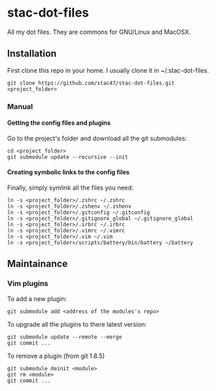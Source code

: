 stac-dot-files
==============

All my dot files. They are commons for GNU/Linux and MacOSX.

Installation
------------

First clone this repo in your home. I usually clone it in ~/.stac-dot-files.

    git clone https://github.com/stac47/stac-dot-files.git <project_folder>

### Manual

#### Getting the config files and plugins

Go to the project's folder and download all the git submodules:

    cd <project_folder>
    git submodule update --recursive --init

#### Creating symbolic links to the config files

Finally, simply symlink all the files you need:

    ln -s <project_folder>/.zshrc ~/.zshrc
    ln -s <project_folder>/.zshenv ~/.zshenv
    ln -s <project_folder>/.gitconfig ~/.gitconfig
    ln -s <project_folder>/.gitignore_global ~/.gitignore_global
    ln -s <project_folder>/.irbrc ~/.irbrc
    ln -s <project_folder>/.vimrc ~/.vimrc
    ln -s <project_folder>/.vim ~/.vim
    ln -s <project_folder>/scripts/battery/bin/battery ~/battery

Maintainance
------------

### Vim plugins

To add a new plugin:

    git submodule add <address of the modules's repo>

To upgrade all the plugins to there latest version:

    git submodule update --remote --merge
    git commit ...

To remove a plugin (from git 1.8.5)

    git submodule deinit <module>
    git rm <module>
    git commit ...

